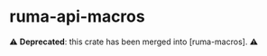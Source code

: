 # ruma-api-macros

⚠ **Deprecated**: this crate has been merged into [ruma-macros]. ⚠

[ruma-common]: https://crates.io/crates/ruma-macros

